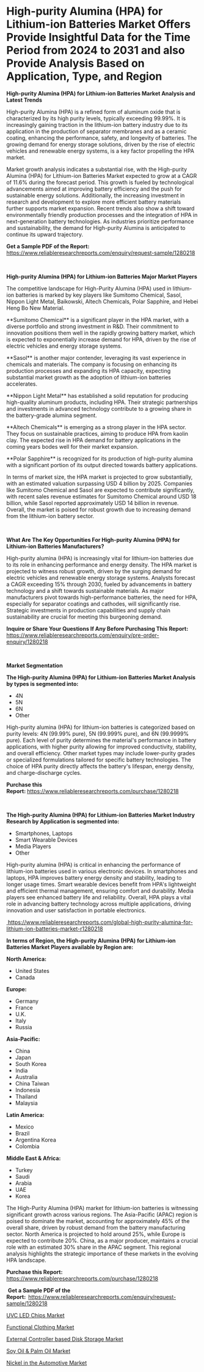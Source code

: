 <p><h1>High-purity Alumina (HPA) for Lithium-ion Batteries Market Offers Provide Insightful Data for the Time Period from 2024 to 2031 and also Provide Analysis Based on Application, Type, and Region</h1></p><p><strong>High-purity Alumina (HPA) for Lithium-ion Batteries Market Analysis and Latest Trends</strong></p>
<p><p>High-purity Alumina (HPA) is a refined form of aluminum oxide that is characterized by its high purity levels, typically exceeding 99.99%. It is increasingly gaining traction in the lithium-ion battery industry due to its application in the production of separator membranes and as a ceramic coating, enhancing the performance, safety, and longevity of batteries. The growing demand for energy storage solutions, driven by the rise of electric vehicles and renewable energy systems, is a key factor propelling the HPA market.</p><p>Market growth analysis indicates a substantial rise, with the High-purity Alumina (HPA) for Lithium-ion Batteries Market expected to grow at a CAGR of 11.6% during the forecast period. This growth is fueled by technological advancements aimed at improving battery efficiency and the push for sustainable energy solutions. Additionally, the increasing investment in research and development to explore more efficient battery materials further supports market expansion. Recent trends also show a shift toward environmentally friendly production processes and the integration of HPA in next-generation battery technologies. As industries prioritize performance and sustainability, the demand for High-purity Alumina is anticipated to continue its upward trajectory.</p></p>
<p><strong>Get a Sample PDF of the Report:&nbsp;</strong> <a href="https://www.reliableresearchreports.com/enquiry/request-sample/1280218?utm_campaign=37&utm_medium=2&utm_source=Github&utm_content=ia&utm_term=29092024&utm_id=high-purity-alumina-hpa-for-lithium-ion-batteries">https://www.reliableresearchreports.com/enquiry/request-sample/1280218</a></p>
<p>&nbsp;</p>
<p><strong>High-purity Alumina (HPA) for Lithium-ion Batteries Major Market Players</strong></p>
<p><p>The competitive landscape for High-Purity Alumina (HPA) used in lithium-ion batteries is marked by key players like Sumitomo Chemical, Sasol, Nippon Light Metal, Baikowski, Altech Chemicals, Polar Sapphire, and Hebei Heng Bo New Material. </p><p>**Sumitomo Chemical** is a significant player in the HPA market, with a diverse portfolio and strong investment in R&D. Their commitment to innovation positions them well in the rapidly growing battery market, which is expected to exponentially increase demand for HPA, driven by the rise of electric vehicles and energy storage systems.</p><p>**Sasol** is another major contender, leveraging its vast experience in chemicals and materials. The company is focusing on enhancing its production processes and expanding its HPA capacity, expecting substantial market growth as the adoption of lithium-ion batteries accelerates.</p><p>**Nippon Light Metal** has established a solid reputation for producing high-quality aluminum products, including HPA. Their strategic partnerships and investments in advanced technology contribute to a growing share in the battery-grade alumina segment.</p><p>**Altech Chemicals** is emerging as a strong player in the HPA sector. They focus on sustainable practices, aiming to produce HPA from kaolin clay. The expected rise in HPA demand for battery applications in the coming years bodes well for their market expansion.</p><p>**Polar Sapphire** is recognized for its production of high-purity alumina with a significant portion of its output directed towards battery applications. </p><p>In terms of market size, the HPA market is projected to grow substantially, with an estimated valuation surpassing USD 4 billion by 2025. Companies like Sumitomo Chemical and Sasol are expected to contribute significantly, with recent sales revenue estimates for Sumitomo Chemical around USD 18 billion, while Sasol reported approximately USD 14 billion in revenue. Overall, the market is poised for robust growth due to increasing demand from the lithium-ion battery sector.</p></p>
<p>&nbsp;</p>
<p><strong>What Are The Key Opportunities For High-purity Alumina (HPA) for Lithium-ion Batteries Manufacturers?</strong></p>
<p><p>High-purity alumina (HPA) is increasingly vital for lithium-ion batteries due to its role in enhancing performance and energy density. The HPA market is projected to witness robust growth, driven by the surging demand for electric vehicles and renewable energy storage systems.  Analysts forecast a CAGR exceeding 15% through 2030, fueled by advancements in battery technology and a shift towards sustainable materials. As major manufacturers pivot towards high-performance batteries, the need for HPA, especially for separator coatings and cathodes, will significantly rise. Strategic investments in production capabilities and supply chain sustainability are crucial for meeting this burgeoning demand.</p></p>
<p><strong>Inquire or Share Your Questions If Any Before Purchasing This Report:</strong> <a href="https://www.reliableresearchreports.com/enquiry/pre-order-enquiry/1280218?utm_campaign=37&utm_medium=2&utm_source=Github&utm_content=ia&utm_term=29092024&utm_id=high-purity-alumina-hpa-for-lithium-ion-batteries">https://www.reliableresearchreports.com/enquiry/pre-order-enquiry/1280218</a></p>
<p>&nbsp;</p>
<p><strong>Market Segmentation</strong></p>
<p><strong>The High-purity Alumina (HPA) for Lithium-ion Batteries Market Analysis by types is segmented into:</strong></p>
<p><ul><li>4N</li><li>5N</li><li>6N</li><li>Other</li></ul></p>
<p><p>High-purity alumina (HPA) for lithium-ion batteries is categorized based on purity levels: 4N (99.99% pure), 5N (99.999% pure), and 6N (99.9999% pure). Each level of purity determines the material's performance in battery applications, with higher purity allowing for improved conductivity, stability, and overall efficiency. Other market types may include lower-purity grades or specialized formulations tailored for specific battery technologies. The choice of HPA purity directly affects the battery's lifespan, energy density, and charge-discharge cycles.</p></p>
<p><strong>Purchase this Report:&nbsp;</strong><a href="https://www.reliableresearchreports.com/purchase/1280218?utm_campaign=37&utm_medium=2&utm_source=Github&utm_content=ia&utm_term=29092024&utm_id=high-purity-alumina-hpa-for-lithium-ion-batteries">https://www.reliableresearchreports.com/purchase/1280218</a></p>
<p>&nbsp;</p>
<p><strong>The High-purity Alumina (HPA) for Lithium-ion Batteries Market Industry Research by Application is segmented into:</strong></p>
<p><ul><li>Smartphones, Laptops</li><li>Smart Wearable Devices</li><li>Media Players</li><li>Other</li></ul></p>
<p><p>High-purity alumina (HPA) is critical in enhancing the performance of lithium-ion batteries used in various electronic devices. In smartphones and laptops, HPA improves battery energy density and stability, leading to longer usage times. Smart wearable devices benefit from HPA's lightweight and efficient thermal management, ensuring comfort and durability. Media players see enhanced battery life and reliability. Overall, HPA plays a vital role in advancing battery technology across multiple applications, driving innovation and user satisfaction in portable electronics.</p></p>
<p><a href="https://www.reliableresearchreports.com/global-high-purity-alumina-for-lithium-ion-batteries-market-r1280218?utm_campaign=37&utm_medium=2&utm_source=Github&utm_content=ia&utm_term=29092024&utm_id=high-purity-alumina-hpa-for-lithium-ion-batteries">&nbsp;https://www.reliableresearchreports.com/global-high-purity-alumina-for-lithium-ion-batteries-market-r1280218</a></p>
<p><strong>In terms of Region, the High-purity Alumina (HPA) for Lithium-ion Batteries Market Players available by Region are:</strong></p>
<p>
    <p> <strong> North America: </strong>
        <ul>
            <li>United States</li>
            <li>Canada</li>
        </ul>
        </p> 
    <p> <strong> Europe: </strong>
        <ul>
            <li>Germany</li>
            <li>France</li>
            <li>U.K.</li>
            <li>Italy</li>
            <li>Russia</li>
        </ul>
        </p> 
    <p> <strong> Asia-Pacific: </strong>
        <ul>
            <li>China</li>
            <li>Japan</li>
            <li>South Korea</li>
            <li>India</li>
            <li>Australia</li>
            <li>China Taiwan</li>
            <li>Indonesia</li>
            <li>Thailand</li>
            <li>Malaysia</li>
        </ul>
        </p> 
    <p> <strong> Latin America: </strong>
        <ul>
            <li>Mexico</li>
            <li>Brazil</li>
            <li>Argentina Korea</li>
            <li>Colombia</li>
        </ul>
        </p> 
    <p> <strong> Middle East & Africa: </strong>
        <ul>
            <li>Turkey</li>
            <li>Saudi</li>
            <li>Arabia</li>
            <li>UAE</li>
            <li>Korea</li>
        </ul>
    </p>
    </p>
<p><p>The High-Purity Alumina (HPA) market for lithium-ion batteries is witnessing significant growth across various regions. The Asia-Pacific (APAC) region is poised to dominate the market, accounting for approximately 45% of the overall share, driven by robust demand from the battery manufacturing sector. North America is projected to hold around 25%, while Europe is expected to contribute 20%. China, as a major producer, maintains a crucial role with an estimated 30% share in the APAC segment. This regional analysis highlights the strategic importance of these markets in the evolving HPA landscape.</p></p>
<p><strong>Purchase this Report: </strong><a href="https://www.reliableresearchreports.com/purchase/1280218?utm_campaign=37&utm_medium=2&utm_source=Github&utm_content=ia&utm_term=29092024&utm_id=high-purity-alumina-hpa-for-lithium-ion-batteries">https://www.reliableresearchreports.com/purchase/1280218</a></p>
<p>&nbsp;<strong>Get a Sample PDF of the Report:&nbsp;&nbsp;</strong><a href="https://www.reliableresearchreports.com/enquiry/request-sample/1280218?utm_campaign=37&utm_medium=2&utm_source=Github&utm_content=ia&utm_term=29092024&utm_id=high-purity-alumina-hpa-for-lithium-ion-batteries">https://www.reliableresearchreports.com/enquiry/request-sample/1280218</a></p>
<p><strong></strong></p>
<p><p><a href="https://issuu.com/reportprime-2/docs/uvc-led-chips-market-size-2030.pptx_782820e3932093?utm_campaign=37&utm_medium=2&utm_source=Github&utm_content=ia&utm_term=29092024&utm_id=high-purity-alumina-hpa-for-lithium-ion-batteries">UVC LED Chips Market</a></p><p><a href="https://www.linkedin.com/pulse/functional-clothing-market-global-regional-analysis-2024--dkc2c?utm_campaign=37&utm_medium=2&utm_source=Github&utm_content=ia&utm_term=29092024&utm_id=high-purity-alumina-hpa-for-lithium-ion-batteries">Functional Clothing Market</a></p><p><a href="https://issuu.com/reportprime-2/docs/external-controller-based-disk-stor_52bc48ac7d1fa7?utm_campaign=37&utm_medium=2&utm_source=Github&utm_content=ia&utm_term=29092024&utm_id=high-purity-alumina-hpa-for-lithium-ion-batteries">External Controller based Disk Storage Market</a></p><p><a href="https://github.com/SanjidaKhan901/Market-Research-Report-List-1/blob/main/soy-oil-palm-oil-market.md?utm_campaign=37&utm_medium=2&utm_source=Github&utm_content=ia&utm_term=29092024&utm_id=high-purity-alumina-hpa-for-lithium-ion-batteries">Soy Oil & Palm Oil Market</a></p><p><a href="https://github.com/AngelaWalsh696/Market-Research-Report-List-1/blob/main/nickel-in-the-automotive-market.md?utm_campaign=37&utm_medium=2&utm_source=Github&utm_content=ia&utm_term=29092024&utm_id=high-purity-alumina-hpa-for-lithium-ion-batteries">Nickel in the Automotive Market</a></p></p>